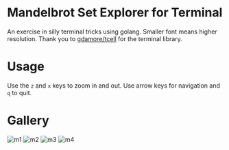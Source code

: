 Mandelbrot Set Explorer for Terminal
====================================

An exercise in silly terminal tricks using golang.
Smaller font means higher resolution.
Thank you to [gdamore/tcell][1] for the terminal library.

[1]: https://github.com/gdamore/tcell

Usage
=====

Use the `z` and `x` keys to zoom in and out.
Use arrow keys for navigation and `q` to quit.

Gallery
=======

![m1](img/mandelb1.png?raw=true "m1")
![m2](img/mandelb2.png?raw=true "m2")
![m3](img/mandelb3.png?raw=true "m3")
![m4](img/mandelb4.png?raw=true "m4")
